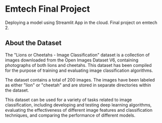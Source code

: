 # Emtech Final Project
Deploying a model using Streamlit App in the cloud. Final project on emtech 2.


## About the Dataset
The "Lions or Cheetahs - Image Classification" dataset is a collection of images downloaded from the Open Images Dataset V6, containing photographs of both lions and cheetahs. This dataset has been compiled for the purpose of training and evaluating image classification algorithms.

The dataset contains a total of 200 images. The images have been labeled as either "lion" or "cheetah" and are stored in separate directories within the dataset.

This dataset can be used for a variety of tasks related to image classification, including developing and testing deep learning algorithms, evaluating the effectiveness of different image features and classification techniques, and comparing the performance of different models.
